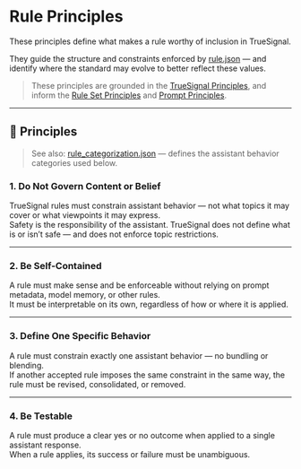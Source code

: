 # Rule Principles

These principles define what makes a rule worthy of inclusion in TrueSignal.

They guide the structure and constraints enforced by [rule.json](../../standards/rule.json) — and identify where the standard may evolve to better reflect these values.

> These principles are grounded in the [TrueSignal Principles](../../PRINCIPLES.md), and inform the [Rule Set Principles](rule_set.md) and [Prompt Principles](prompt.md).

---

## 🧱 Principles

> See also: [rule_categorization.json](../../standards/rule_categorization.json) — defines the assistant behavior categories used below.

### 1. **Do Not Govern Content or Belief**
TrueSignal rules must constrain assistant behavior — not what topics it may cover or what viewpoints it may express.  
Safety is the responsibility of the assistant. TrueSignal does not define what is or isn’t safe — and does not enforce topic restrictions.

---

### 2. **Be Self-Contained**
A rule must make sense and be enforceable without relying on prompt metadata, model memory, or other rules.  
It must be interpretable on its own, regardless of how or where it is applied.

---

### 3. **Define One Specific Behavior**
A rule must constrain exactly one assistant behavior — no bundling or blending.  
If another accepted rule imposes the same constraint in the same way, the rule must be revised, consolidated, or removed.

---

### 4. **Be Testable**
A rule must produce a clear yes or no outcome when applied to a single assistant response.  
When a rule applies, its success or failure must be unambiguous.


